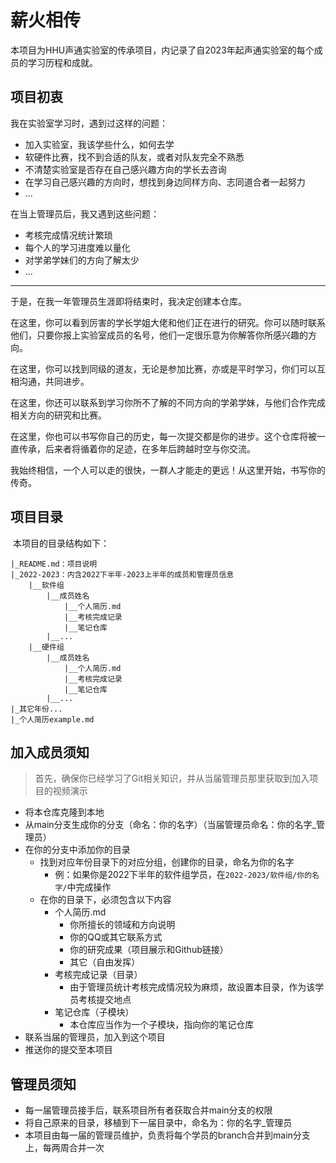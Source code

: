 # 薪火相传
​	本项目为HHU声通实验室的传承项目，内记录了自2023年起声通实验室的每个成员的学习历程和成就。

## 项目初衷

我在实验室学习时，遇到过这样的问题：

* 加入实验室，我该学些什么，如何去学
* 软硬件比赛，找不到合适的队友，或者对队友完全不熟悉
* 不清楚实验室是否存在自己感兴趣方向的学长去咨询
* 在学习自己感兴趣的方向时，想找到身边同样方向、志同道合者一起努力
* ...

在当上管理员后，我又遇到这些问题：

* 考核完成情况统计繁琐
* 每个人的学习进度难以量化
* 对学弟学妹们的方向了解太少
* ...

---

于是，在我一年管理员生涯即将结束时，我决定创建本仓库。

在这里，你可以看到厉害的学长学姐大佬和他们正在进行的研究。你可以随时联系他们，只要你报上实验室成员的名号，他们一定很乐意为你解答你所感兴趣的方向。

在这里，你可以找到同级的道友，无论是参加比赛，亦或是平时学习，你们可以互相沟通，共同进步。

在这里，你还可以联系到学习你所不了解的不同方向的学弟学妹，与他们合作完成相关方向的研究和比赛。

在这里，你也可以书写你自己的历史，每一次提交都是你的进步。这个仓库将被一直传承，后来者将循着你的足迹，在多年后跨越时空与你交流。

我始终相信，一个人可以走的很快，一群人才能走的更远！从这里开始，书写你的传奇。

## 项目目录

​	本项目的目录结构如下：

```
|_README.md：项目说明
|_2022-2023：内含2022下半年-2023上半年的成员和管理员信息
	|__软件组
		|__成员姓名
			|__个人简历.md
			|__考核完成记录
			|__笔记仓库
		|__...
	|__硬件组
		|__成员姓名
			|__个人简历.md
			|__考核完成记录
			|__笔记仓库
		|__...
|_其它年份...
|_个人简历example.md		
```

## 加入成员须知

> 首先，确保你已经学习了Git相关知识，并从当届管理员那里获取到加入项目的视频演示

* 将本仓库克隆到本地
* 从main分支生成你的分支（命名：你的名字）（当届管理员命名：你的名字_管理员）
* 在你的分支中添加你的目录
	* 找到对应年份目录下的对应分组，创建你的目录，命名为你的名字
		* 例：如果你是2022下半年的软件组学员，在`2022-2023/软件组/你的名字/`中完成操作
	* 在你的目录下，必须包含以下内容
		* 个人简历.md
			* 你所擅长的领域和方向说明
			* 你的QQ或其它联系方式
			* 你的研究成果（项目展示和Github链接）
			* 其它（自由发挥）
		* 考核完成记录（目录）
			* 由于管理员统计考核完成情况较为麻烦，故设置本目录，作为该学员考核提交地点
		* 笔记仓库（子模块）
			* 本仓库应当作为一个子模块，指向你的笔记仓库
* 联系当届的管理员，加入到这个项目
* 推送你的提交至本项目

## 管理员须知

* 每一届管理员接手后，联系项目所有者获取合并main分支的权限
* 将自己原来的目录，移植到下一届目录中，命名为：你的名字_管理员
* 本项目由每一届的管理员维护，负责将每个学员的branch合并到main分支上，每两周合并一次

